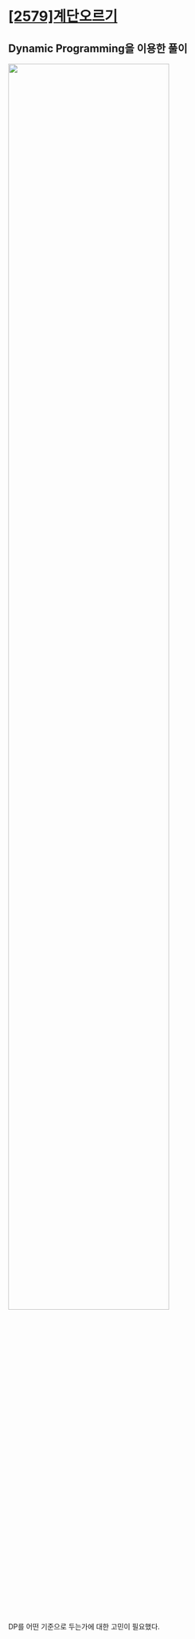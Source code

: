# [[2579]계단오르기](https://www.acmicpc.net/problem/2579)

## Dynamic Programming을 이용한 풀이

<image src="https://lh4.googleusercontent.com/_m-jdF7df6WrfZjp9Y2hzdaMuBLbf6zUoqt141hAoDLDCM0xJenc4XsQ95sucd_6OoZGPrmHxCwCwoE8JKrFKGP9Ln_oQt9taq_oRUAv1fW280Og2Mr6DP_V9jJ4f1jGvhJInd-I" width="80%">

<br>
DP를 어떤 기준으로 두는가에 대한 고민이 필요했다.